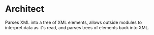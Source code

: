 # Architect
Parses XML into a tree of XML elements, allows outside modules to interpret data as it's read, and parses trees of elements back into XML.
